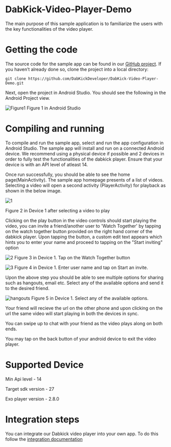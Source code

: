 # DabKick-Video-Player-Demo
The main purpose of this sample application is to familiarize the users with the key functionalities of the video player.

# Getting the code

The source code for the sample app can be found in our [GitHub project](https://github.com/DabKickDeveloper/DabKick-Video-Player-Demo.git). If you haven’t already done so, clone the project into a local directory:

    git clone https://github.com/DabKickDeveloper/DabKick-Video-Player-Demo.git

Next, open the project in Android Studio. You should see the following in the Android Project view.
                                        
![Figure1](https://user-images.githubusercontent.com/13344744/44399170-245a2400-a564-11e8-82dd-1963403fa98c.png)
                                       Figure 1 in Android Studio
                                        
                                        

# Compiling and running 

To compile and run the sample app, select and run the app configuration in Android Studio. The sample app will install and run on a connected Android device. We recommend using a physical device if possible and 2 devices in order to fully test the functionalities of the dabkick player. Ensure that your device is with an API level of atleast 14.

Once run successfully, you should be able to see the home page(MainActivity). The sample app homepage presents of a list of videos. Selecting a video will open a second activity (PlayerActivity) for playback as shown in the below image. 

![1](https://user-images.githubusercontent.com/13344744/44455294-4bbff800-a61b-11e8-9c32-49f0fb0b797e.jpg)

Figure 2 in Device 1 after selecting a video to play
                                      
                                      
                                      
Clicking on the play button in the video controls should start playing the video, you can invite a friend/another user to 'Watch Together' by tapping on the watch together button provided on the right hand corner of the dabkick player. Upon tapping the button, a custom edit text appears which hints you to enter your name and proceed to tapping on the "Start inviting" option
 
![2](https://user-images.githubusercontent.com/13344744/44455364-7e69f080-a61b-11e8-8324-03bc529cf8a6.jpg)
  Figure 3 in Device 1. Tap on the Watch Together button
                                    
  
  
  
![3](https://user-images.githubusercontent.com/13344744/44455371-8033b400-a61b-11e8-900f-a02f52539088.jpg)
 Figure 4 in Device 1. Enter user name and tap on Start an invite.
                                    
                                    
 Upon the above step you should be able to see multiple options for sharing such as hangouts, email etc. Select any of the available options and send it to the desired friend. 
 
 
 ![hangouts](https://user-images.githubusercontent.com/13344744/44451096-53c66a80-a610-11e8-95d2-4d6f89aea5ef.jpg)
Figure 5 in Device 1. Select any of the available options.
 
 Your friend will recieve the url on the other phone and upon clicking on the url the same video will start playing in both the devices in sync.
 
 You  can swipe up to chat with your friend as the video plays along on both ends.
                                  
                                   
  You may tap on the back button of your android device to exit the video player.
  
 # Supported Device
 
 Min Api level - 14
 
 Target sdk version - 27
 
 Exo player version - 2.8.0
 
 # Integration steps
 
 You can integrate our Dabkick video player into your own app. To do this follow the [integration documentation](https://www.dabkick.com/video_player/Firework/)

